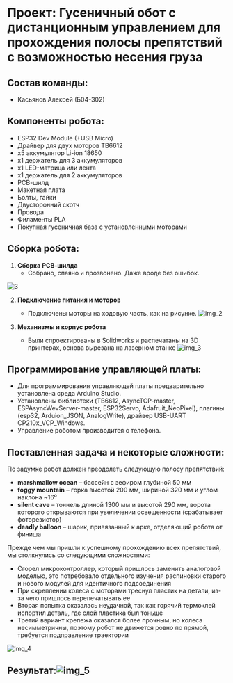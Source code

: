 # Проект: Гусеничный обот с дистанционным управлением для прохождения полосы препятствий с возможностью несения груза

## Состав команды:
- Касьянов Алексей (Б04-302)

## Компоненты робота:
- ESP32 Dev Module (+USB Micro)
- Драйвер для двух моторов TB6612
- x5 аккумулятор Li-ion 18650
- x1 держатель для 3 аккумуляторов
- x1 LED-матрица или лента
- х1 держатель для 2 аккумуляторов
- РСВ-шилд
- Макетная плата
- Болты, гайки
- Двусторонний скотч
- Провода
- Филаменты PLA
- Покупная гусеничная база с установленными моторами


## Сборка робота:

1. **Сборка РСВ-шилда**
    - Собрано, спаяно и прозвонено. Даже вроде без ошибок.

![3](https://github.com/user-attachments/assets/42a7a36c-503e-4cf0-837c-ac6d06d8c465)

2. **Подключение питания и моторов**
    - Подключены моторы на ходовую часть, как на рисунке.
![img_2](https://github.com/user-attachments/assets/0ce870c2-c64c-436c-b3e3-276c7a2ba214)

3. **Механизмы и корпус робота**
    - Были спроектированы в Solidworks и распечатаны на 3D принтерах, основа вырезана на лазерном станке
![img_3](https://github.com/user-attachments/assets/761d811c-6d4f-432a-a89e-d9c22eafd8be)

## Программирование управляющей платы:
- Для программирования управляющей платы предварительно установлена среда Arduino Studio.
- Установлены библиотеки (TB6612, AsyncTCP-master, ESPAsyncWevServer-master, ESP32Servo, Adafruit_NeoPixel), плагины (esp32, Arduion_JSON, AnalogWrite), драйвер USB-UART CP210x_VCP_Windows.
- Управление роботом производится с телефона.


## Поставленная задача и некоторые сложности:
По задумке робот должен преодолеть следующую полосу препятствий:
- **marshmallow ocean** – бассейн с зефиром глубиной 50 мм
- **foggy mountain** – горка высотой 200 мм, шириной 320 мм и углом наклона ~16⁰
- **silent cave** – тоннель длиной 1300 мм и высотой 290 мм, ворота которого открываются при увеличении освещенности (срабатывает фоторезистор)
- **deadly balloon** – шарик, привязанный к арке, отделяющий робота от финиша

Прежде чем мы пришли к успешному прохождению всех препятствий, мы столкнулись со следующими сложностями:
- Сгорел микроконтроллер, который пришлось заменить аналоговой моделью, это потребовало отдельного изучения распиновки старого и нового модулей для идентичного подсоединения
- При скреплении колеса с моторами треснул пластик на детали, из-за чего пришлось перепечатывать ее
- Вторая попытка оказалась неудачной, так как горячий термоклей испортил деталь, где слой пластика был тоньше
- Третий ввриант крепежа оказался более прочным, но колеса несимметричны, поэтому робот не движется ровно по прямой, требуется подправление траектории


![img_4](https://github.com/user-attachments/assets/00b94cf8-f513-48bd-9c0e-fc184ca01df9)

## Результат:![img_5](https://github.com/user-attachments/assets/ed5083f8-b5b0-4ec4-a4a7-cee48758474a)

